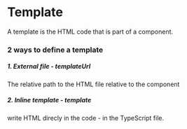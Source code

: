 # Template

A template is the HTML code that is part of a component.

### 2 ways to define a template

##### 1. External file - templateUrl

The relative path to the HTML file relative to the component

##### 2. Inline template - template

write HTML direcly in the code - in the TypeScript file.
